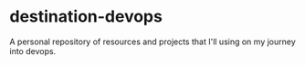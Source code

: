 # destination-devops
A personal repository of resources and projects that I'll using on my journey into devops.
